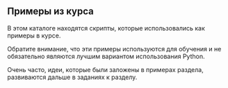 ## Примеры из курса

В этом каталоге находятся скрипты, которые использовались как примеры в курсе.

Обратите внимание, что эти примеры используются для обучения и не обязательно являются лучшим вариантом использования
Python.

Очень часто, идеи, которые были заложены в примерах раздела, развиваются дальше в заданиях к разделу.
